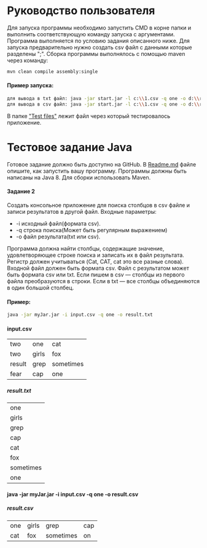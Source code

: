 # Руководство пользователя
Для запуска программы необходимо запустить CMD в корне папки и выполнить соответствующую команду запуска с аргументами. Программа выполняется по условию задания описанного ниже. 
Для запуска предварительно нужно создать csv файл с данными которые разделены ";". 
Сборка программы выполнялось с помощью maven через команду:
```sh
mvn clean compile assembly:single
```

#### Пример запуска:
```sh
для вывода в txt файл: java -jar start.jar -l c:\\1.csv -q one -o d:\\result.txt
для вывода в csv файл: java -jar start.jar -l c:\\1.csv -q one -o d:\\result.csv
```
В папке ["Test files"](https://github.com/AlexeiStrug/Search-column-in-file/tree/master/Test%20files) лежит файл через который тестировалось приложение.

# Тестовое задание Java
Готовое задание должно быть доступно на GitHub. В [Readme.md](https://github.com/AlexeiStrug/Search-column-in-file/blob/master/README.md) файле опишите, как запустить вашу программу.
Программы должны быть написаны на Java 8. Для сборки использовать Maven.
#### Задание 2
Создать консольное приложение для поиска столбцов в csv файле и записи результатов в другой файл.
Входные параметры:
- -i исходный файл(формата csv).
- -q строка поиска(Может быть регулярным выражением)
- -o файл результата(txt или csv).

Программа должна найти столбцы, содержащие значение, удовлетворяющее строке поиска и записать их в файл результата.
Регистр должен учитываться (Cat, CAT, cat это все разные слова).
Входной файл должен быть формата csv. Файл с результатом может быть формата csv или txt. Если пишем в csv — столбцы из первого файла преобразуются в строки. Если в txt — все столбцы объединяются в один большой столбец.
#### Пример:

```sh
java -jar myJar.jar -i input.csv -q one -o result.txt 
```
#### input.csv
|  || |
| ------ | ------ | ------ |
| two | one | cat |
| two | girls | fox |
| result | grep | sometimes |
| fear | cap | one |

##### result.txt

||
|------|
| one | 
| girls |
| grep |
| cap |
| cat |
| fox |
| sometimes |
| one |


#### java -jar myJar.jar -i input.csv -q one -o result.csv
##### result.csv
|||||
|-|-|-|-|
| one | girls | grep | cap |
| cat | fox | sometimes|  on| 




